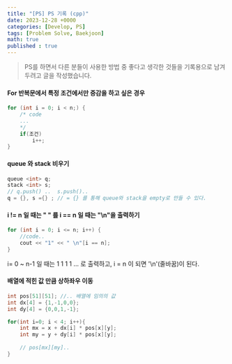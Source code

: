 ```yaml
---
title: "[PS] PS 기록 (cpp)"
date: 2023-12-28 +0000
categories: [Develop, PS]
tags: [Problem Solve, Baekjoon]
math: true
published : true
---
```


> PS를 하면서 다른 분들이 사용한 방법 중 좋다고 생각한 것들을 기록용으로 남겨두려고 글을 작성했습니다.

#### For 반복문에서 특정 조건에서만 증감을 하고 싶은 경우

```cpp
for (int i = 0; i < n;) {
    /* code
    ...
    */
    if(조건)
        i++;
}
```


#### queue 와 stack 비우기

```cpp
queue <int> q;
stack <int> s;
// q.push() ..  s.push()..
q = {}, s ={} ; // = {} 를 통해 queue와 stack을 empty로 만들 수 있다.
```


#### i != n 일 때는 " " 를 i == n 일 때는 "\n"을 출력하기

```cpp
for (int i = 0; i <= n; i++) {
    //code..
    cout << "1" << " \n"[i == n];
}
```
i= 0 ~ n-1 일 때는 1 1 1 1 ... 로 출력하고, i = n 이 되면 '\n'(줄바꿈)이 된다.


#### 배열에 적힌 값 만큼 상하좌우 이동

```cpp
int pos[51][51]; //.. 배열에 임의의 값 
int dx[4] = {1,-1,0,0};
int dy[4] = {0,0,1,-1};

for(int i=0; i < 4; i++){
    int mx = x + dx[i] * pos[x][y];
    int my = y + dy[i] * pos[x][y];
    
    // pos[mx][my]..
}
```

